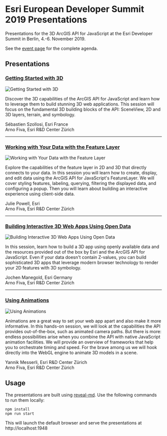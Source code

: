 # Esri European Developer Summit 2019 Presentations

Presentations for the 3D ArcGIS API for JavaScript at the Esri Developer Summit in Berlin, 4.-6. November 2019.

See the [event page](https://www.esri.com/en-us/about/events/devsummit-europe/agenda/agenda) for the complete agenda.

## Presentations

### [Getting Started with 3D](https://arnofiva.github.io/2019-11-devsummit-eu-presentations/getting-started-with-3d.html)

![Getting Started with 3D](https://github.com/arnofiva/2019-11-devsummit-eu-presentations/raw/master/talks/images/thumbnail/getting-started-with-3d.png)

Discover the 3D capabilities of the ArcGIS API for JavaScript and learn how to leverage them to build stunning 3D web applications. This session will focus on the fundamental 3D building blocks of the API: SceneView, 2D and 3D layers, terrain, and symbology.

Sébastien Szollosi, Esri France<br>
Arno Fiva, Esri R&D Center Zürich

---

### [Working with Your Data with the Feature Layer](https://arnofiva.github.io/2019-11-devsummit-eu-presentations/working-with-feature-layers.html)

![Working with Your Data with the Feature Layer](https://github.com/arnofiva/2019-11-devsummit-eu-presentations/raw/master/talks/images/thumbnail/working-with-feature-layers.png)

Explore the capabilities of the feature layer in 2D and 3D that directly connects to your data. In this session you will learn how to create, display, and edit data using the ArcGIS API for JavaScript's FeatureLayer. We will cover styling features, labeling, querying, filtering the displayed data, and configuring a popup. Then you will learn about building an interactive experience using client-side data.

Julie Powell, Esri<br>
Arno Fiva, Esri R&D Center Zürich

---

### [Building Interactive 3D Web Apps Using Open Data](https://arnofiva.github.io/2019-11-devsummit-eu-presentations/building-web-apps.html)

![Building Interactive 3D Web Apps Using Open Data](https://github.com/arnofiva/2019-11-devsummit-eu-presentations/raw/master/talks/images/thumbnail/building-web-apps.png)

In this session, learn how to build a 3D app using openly available data and the resources provided out of the box by Esri and the ArcGIS API for JavaScript. Even if your data doesn't contain Z-values, you can build sophisticated 3D apps that leverage modern browser technology to render your 2D features with 3D symbology.

Jochen Manegold, Esri Germany<br>
Arno Fiva, Esri R&D Center Zürich

---

### [Using Animations](https://arnofiva.github.io/2019-11-devsummit-eu-presentations/using-animations.html)

![Using Animations](https://github.com/arnofiva/2019-11-devsummit-eu-presentations/raw/master/talks/images/thumbnail/using-animations.png)

Animations are a great way to set your web app apart and also make it more informative. In this hands-on session, we will look at the capabilities the API provides out-of-the-box, such as animated camera paths. But there is more: endless possibilities arise when you combine the API with native JavaScript animation facilities. We will provide an overview of frameworks that help you to orchestrate timing and speed. For the brave among us we will hook directly into the WebGL engine to animate 3D models in a scene.

Yannik Messerli, Esri R&D Center Zürich<br>
Arno Fiva, Esri R&D Center Zürich

## Usage

The presentations are built using [reveal-md](https://github.com/webpro/reveal-md). Use the following commands to run them locally:

```
npm install
npm run start
```

This will launch the default browser and serve the presentations at http://localhost:1948
